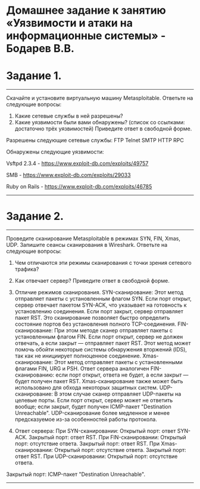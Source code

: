 # Домашнее задание к занятию «Уязвимости и атаки на информационные системы» - Бодарев В.В.

# Задание 1.

---

Скачайте и установите виртуальную машину Metasploitable.
Ответьте на следующие вопросы:
1. Какие сетевые службы в ней разрешены?
2. Какие уязвимости были вами обнаружены? (список со ссылками: достаточно трёх уязвимостей)
Приведите ответ в свободной форме.

Разрешены следующие сетевые службы:
FTP
Telnet
SMTP
HTTP
RPC

Обнаружены следующие уязвимости:

Vsftpd 2.3.4 - https://www.exploit-db.com/exploits/49757

SMB - https://www.exploit-db.com/exploits/29033

Ruby on Rails - https://www.exploit-db.com/exploits/46785

---

# Задание 2.

---

Проведите сканирование Metasploitable в режимах SYN, FIN, Xmas, UDP.
Запишите сеансы сканирования в Wireshark.
Ответьте на следующие вопросы:
1. Чем отличаются эти режимы сканирования с точки зрения сетевого трафика?
2. Как отвечает сервер?
Приведите ответ в свободной форме.

1. Отличие режимов сканирования.
SYN-сканирование: Этот метод отправляет пакеты с установленным флагом SYN. Если порт открыт, сервер отвечает пакетом SYN-ACK, что указывает на готовность к установлению соединения. Если порт закрыт, сервер отправляет пакет RST. Это сканирование позволяет быстро определить состояние портов без установления полного TCP-соединения.
FIN-сканирование: При этом методе сканер отправляет пакеты с установленным флагом FIN. Если порт открыт, сервер не должен отвечать, а если закрыт — отправляет пакет RST. Этот метод может помочь обойти некоторые системы обнаружения вторжений (IDS), так как не инициирует полноценное соединение.
Xmas-сканирование: Этот метод отправляет пакеты с установленными флагами FIN, URG и PSH. Ответ сервера аналогичен FIN-сканированию: если порт открыт, ответа не будет, а если закрыт — будет получен пакет RST. Xmas-сканирование также может быть использовано для обхода некоторых защитных систем.
UDP-сканирование: В этом случае сканер отправляет UDP-пакеты на целевые порты. Если порт открыт, сервер может не ответить вообще; если закрыт, будет получен ICMP-пакет "Destination Unreachable". UDP-сканирование более медленное и менее предсказуемое из-за особенностей работы протокола.

2. Ответ сервера:
При SYN-сканировании:
Открытый порт: ответ SYN-ACK.
Закрытый порт: ответ RST.
При FIN-сканировании:
Открытый порт: отсутствие ответа.
Закрытый порт: ответ RST.
При Xmas-сканировании:
Открытый порт: отсутствие ответа.
Закрытый порт: ответ RST.
При UDP-сканировании:
Открытый порт: отсутствие ответа.

Закрытый порт: ICMP-пакет "Destination Unreachable".


---




